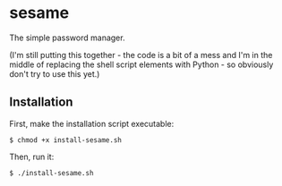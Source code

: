 # sesame

The simple password manager. 

(I'm still putting this together - the code is a bit of a mess and I'm in the middle of replacing the shell script elements with Python - so obviously don't try to use this yet.)

## Installation 

First, make the installation script executable:

`$ chmod +x install-sesame.sh`

Then, run it:

`$ ./install-sesame.sh`
